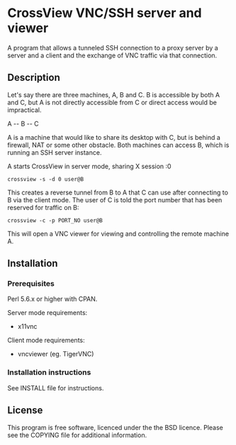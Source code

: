 # CrossView VNC/SSH server and viewer #

A program that allows a tunneled SSH connection to a proxy server by a server and
a client and the exchange of VNC traffic via that connection.

## Description ##

Let's say there are three machines, A, B and C. B is accessible by both A
and C, but A is not directly accessible from C or direct access would be
impractical.

A -- B -- C

A is a machine that would like to share its desktop with C, but is behind a
firewall, NAT or some other obstacle. Both machines can access B, which is
running an SSH server instance.

A starts CrossView in server mode, sharing X session :0

`crossview -s -d 0 user@B`

This creates a reverse tunnel from B to A that C can use after connecting to
B via the client mode. The user of C is told the port number that has been
reserved for traffic on B:

`crossview -c -p PORT_NO user@B`

This will open a VNC viewer for viewing and controlling the remote machine A.

## Installation ##

### Prerequisites ###

Perl 5.6.x or higher with CPAN.

Server mode requirements:
- x11vnc

Client mode requirements:
- vncviewer (eg. TigerVNC)

### Installation instructions ###

See INSTALL file for instructions.

## License ##

This program is free software, licenced under the the BSD licence.
Please see the COPYING file for additional information.

